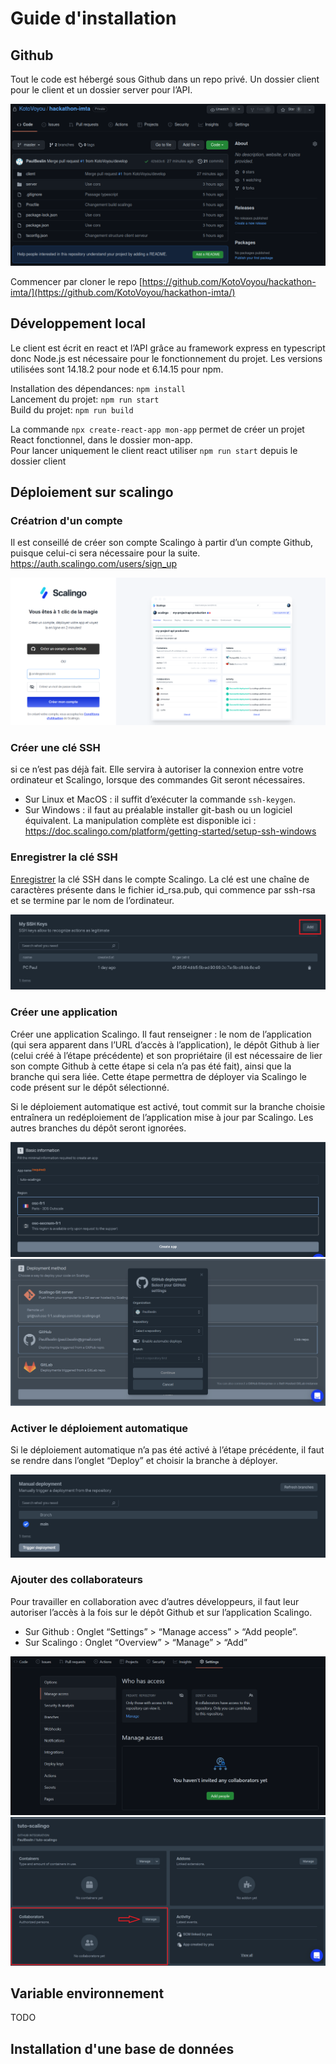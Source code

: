 # Guide d'installation

## Github

Tout le code est hébergé sous Github dans un repo privé. Un dossier client pour le client et un dossier server pour l’API.

![](images/image10.png)

Commencer par cloner le repo [https://github.com/KotoVoyou/hackathon-imta/](https://github.com/KotoVoyou/hackathon-imta/)

## Développement local

Le client est écrit en react et l’API grâce au framework express en typescript donc Node.js est nécessaire pour le fonctionnement du projet. Les versions utilisées sont 14.18.2 pour node et 6.14.15 pour npm.

Installation des dépendances: `npm install`  
Lancement du projet: `npm run start`  
Build du projet: `npm run build`

La commande `npx create-react-app mon-app` permet de créer un projet React fonctionnel, dans le dossier mon-app.  
Pour lancer uniquement le client react utiliser `npm run start` depuis le dossier client

## Déploiement sur scalingo

### Créatrion d'un compte

Il est conseillé de créer son compte Scalingo à partir d’un compte Github, puisque celui-ci sera nécessaire pour la suite.
https://auth.scalingo.com/users/sign_up

![](images/image5.png)

### Créer une clé SSH

si ce n’est pas déjà fait. Elle servira à autoriser la connexion entre votre ordinateur et Scalingo, lorsque des commandes Git seront nécessaires.

-   Sur Linux et MacOS : il suffit d’exécuter la commande `ssh-keygen`.
-   Sur Windows : il faut au préalable installer git-bash ou un logiciel équivalent. La manipulation complète est disponible ici : https://doc.scalingo.com/platform/getting-started/setup-ssh-windows

### Enregistrer la clé SSH

[Enregistrer](https://dashboard.scalingo.com/account/keys) la clé SSH dans le compte Scalingo. La clé est une chaîne de caractères présente dans le fichier id_rsa.pub, qui commence par ssh-rsa et se termine par le nom de l’ordinateur.

![](images/image6.png)

### Créer une application

Créer une application Scalingo. Il faut renseigner : le nom de l’application (qui sera apparent dans l’URL d’accès à l’application), le dépôt Github à lier (celui créé à l’étape précédente) et son propriétaire (il est nécessaire de lier son compte Github à cette étape si cela n’a pas été fait), ainsi que la branche qui sera liée.
Cette étape permettra de déployer via Scalingo le code présent sur le dépôt sélectionné.

Si le déploiement automatique est activé, tout commit sur la branche choisie entraînera un redéploiement de l’application mise à jour par Scalingo. Les autres branches du dépôt seront ignorées.

![](images/image3.png)
![](images/image8.png)

### Activer le déploiement automatique

Si le déploiement automatique n’a pas été activé à l’étape précédente, il faut se rendre dans l’onglet “Deploy” et choisir la branche à déployer.

![](images/image7.png)

### Ajouter des collaborateurs

Pour travailler en collaboration avec d’autres développeurs, il faut leur autoriser l’accès à la fois sur le dépôt Github et sur l’application Scalingo.

-   Sur Github : Onglet “Settings” > “Manage access” > “Add people”.
-   Sur Scalingo : Onglet “Overview” > “Manage” > “Add”

![](images/image4.png)
![](images/image9.png)

## Variable environnement

TODO

## Installation d'une base de données
